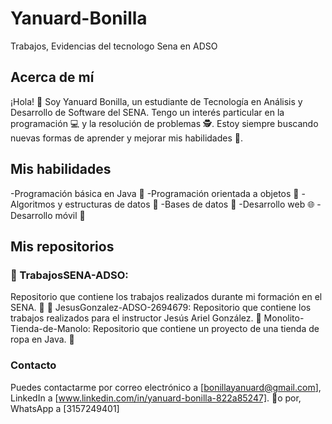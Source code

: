 # Yanuard-Bonilla
Trabajos, Evidencias del tecnologo Sena en ADSO

## Acerca de mí

¡Hola! 👋 Soy Yanuard Bonilla, un estudiante de Tecnología en Análisis y Desarrollo de Software del SENA. Tengo un interés particular en la programación 💻 y la resolución de problemas 🕵️. Estoy siempre buscando nuevas formas de aprender y mejorar mis habilidades 📝.

## Mis habilidades

-Programación básica en Java 🚀
-Programación orientada a objetos 🏢
-Algoritmos y estructuras de datos 🧮
-Bases de datos 💾
-Desarrollo web 🌐
-Desarrollo móvil 📱

## Mis repositorios

### 📁 TrabajosSENA-ADSO:

Repositorio que contiene los trabajos realizados durante mi formación en el SENA. 📁
📁 JesusGonzalez-ADSO-2694679:
Repositorio que contiene los trabajos realizados para el instructor Jesús Ariel González. 📁
Monolito-Tienda-de-Manolo: Repositorio que contiene un proyecto de una tienda de ropa en Java. 👚

### Contacto
Puedes contactarme por correo electrónico a [bonillayanuard@gmail.com],
LinkedIn a [www.linkedin.com/in/yanuard-bonilla-822a85247]. 📩o por,
WhatsApp a [3157249401]
